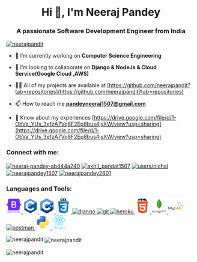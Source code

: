 <h1 align="center">Hi 👋, I'm Neeraj Pandey</h1>
<h3 align="center">A passionate Software Development Engineer from India</h3>

<p align="left"> <a href="https://github.com/ryo-ma/github-profile-trophy"><img src="https://github-profile-trophy.vercel.app/?username=neerajpandit" alt="neerajpandit" /></a> </p>

- 🔭 I’m currently working on **Computer Science Engineering**

- 👯 I’m looking to collaborate on **Django & NodeJs & Cloud Service(Google Cloud ,AWS)**

- 👨‍💻 All of my projects are available at [https://github.com/neerajpandit?tab=repositories](https://github.com/neerajpandit?tab=repositories)

- 📫 How to reach me **pandeyneeraj1507@gmail.com**

- 📄 Know about my experiences [https://drive.google.com/file/d/1-ObVa_YUs_3efzA7Vq8F2Ep8bus4jsXW/view?usp=sharing](https://drive.google.com/file/d/1-ObVa_YUs_3efzA7Vq8F2Ep8bus4jsXW/view?usp=sharing)

<h3 align="left">Connect with me:</h3>
<p align="left">
<a href="https://linkedin.com/in/neeraj-pandey-ab444a240" target="blank"><img align="center" src="https://raw.githubusercontent.com/rahuldkjain/github-profile-readme-generator/master/src/images/icons/Social/linked-in-alt.svg" alt="neeraj-pandey-ab444a240" height="30" width="40" /></a>
<a href="https://instagram.com/akhil_pandat1507" target="blank"><img align="center" src="https://raw.githubusercontent.com/rahuldkjain/github-profile-readme-generator/master/src/images/icons/Social/instagram.svg" alt="akhil_pandat1507" height="30" width="40" /></a>
<a href="https://www.codechef.com/users/users/nichal" target="blank"><img align="center" src="https://cdn.jsdelivr.net/npm/simple-icons@3.1.0/icons/codechef.svg" alt="users/nichal" height="30" width="40" /></a>
<a href="https://www.leetcode.com/neerajpandey1507" target="blank"><img align="center" src="https://raw.githubusercontent.com/rahuldkjain/github-profile-readme-generator/master/src/images/icons/Social/leet-code.svg" alt="neerajpandey1507" height="30" width="40" /></a>
<a href="https://auth.geeksforgeeks.org/user/neerajpandey2601" target="blank"><img align="center" src="https://raw.githubusercontent.com/rahuldkjain/github-profile-readme-generator/master/src/images/icons/Social/geeks-for-geeks.svg" alt="neerajpandey2601" height="30" width="40" /></a>
</p>

<h3 align="left">Languages and Tools:</h3>
<p align="left"> <a href="https://getbootstrap.com" target="_blank" rel="noreferrer"> <img src="https://raw.githubusercontent.com/devicons/devicon/master/icons/bootstrap/bootstrap-plain-wordmark.svg" alt="bootstrap" width="40" height="40"/> </a> <a href="https://www.cprogramming.com/" target="_blank" rel="noreferrer"> <img src="https://raw.githubusercontent.com/devicons/devicon/master/icons/c/c-original.svg" alt="c" width="40" height="40"/> </a> <a href="https://www.w3schools.com/cpp/" target="_blank" rel="noreferrer"> <img src="https://raw.githubusercontent.com/devicons/devicon/master/icons/cplusplus/cplusplus-original.svg" alt="cplusplus" width="40" height="40"/> </a> <a href="https://www.w3schools.com/css/" target="_blank" rel="noreferrer"> <img src="https://raw.githubusercontent.com/devicons/devicon/master/icons/css3/css3-original-wordmark.svg" alt="css3" width="40" height="40"/> </a> <a href="https://www.djangoproject.com/" target="_blank" rel="noreferrer"> <img src="https://cdn.worldvectorlogo.com/logos/django.svg" alt="django" width="40" height="40"/> </a> <a href="https://git-scm.com/" target="_blank" rel="noreferrer"> <img src="https://www.vectorlogo.zone/logos/git-scm/git-scm-icon.svg" alt="git" width="40" height="40"/> </a> <a href="https://heroku.com" target="_blank" rel="noreferrer"> <img src="https://www.vectorlogo.zone/logos/heroku/heroku-icon.svg" alt="heroku" width="40" height="40"/> </a> <a href="https://www.w3.org/html/" target="_blank" rel="noreferrer"> <img src="https://raw.githubusercontent.com/devicons/devicon/master/icons/html5/html5-original-wordmark.svg" alt="html5" width="40" height="40"/> </a> <a href="https://www.mongodb.com/" target="_blank" rel="noreferrer"> <img src="https://raw.githubusercontent.com/devicons/devicon/master/icons/mongodb/mongodb-original-wordmark.svg" alt="mongodb" width="40" height="40"/> </a> <a href="https://www.mysql.com/" target="_blank" rel="noreferrer"> <img src="https://raw.githubusercontent.com/devicons/devicon/master/icons/mysql/mysql-original-wordmark.svg" alt="mysql" width="40" height="40"/> </a> <a href="https://postman.com" target="_blank" rel="noreferrer"> <img src="https://www.vectorlogo.zone/logos/getpostman/getpostman-icon.svg" alt="postman" width="40" height="40"/> </a> <a href="https://www.python.org" target="_blank" rel="noreferrer"> <img src="https://raw.githubusercontent.com/devicons/devicon/master/icons/python/python-original.svg" alt="python" width="40" height="40"/> </a> <a href="https://reactjs.org/" target="_blank" rel="noreferrer"> <img src="https://raw.githubusercontent.com/devicons/devicon/master/icons/react/react-original-wordmark.svg" alt="react" width="40" height="40"/> </a> </p>

<p><img align="left" src="https://github-readme-stats.vercel.app/api/top-langs?username=neerajpandit&show_icons=true&locale=en&layout=compact" alt="neerajpandit" /></p>

<p>&nbsp;<img align="center" src="https://github-readme-stats.vercel.app/api?username=neerajpandit&show_icons=true&locale=en" alt="neerajpandit" /></p>

<p><img align="center" src="https://github-readme-streak-stats.herokuapp.com/?user=neerajpandit&" alt="neerajpandit" /></p>
